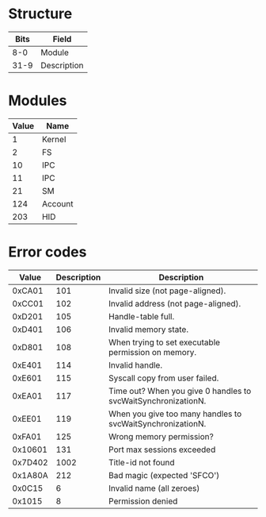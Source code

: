 # Structure

| Bits | Field       |
| ---- | ----------- |
| 8-0  | Module      |
| 31-9 | Description |

# Modules

| Value | Name    |
| ----- | ------- |
| 1     | Kernel  |
| 2     | FS      |
| 10    | IPC     |
| 11    | IPC     |
| 21    | SM      |
| 124   | Account |
| 203   | HID     |

# Error codes

| Value   | Description | Description                                                   |
| ------- | ----------- | ------------------------------------------------------------- |
| 0xCA01  | 101         | Invalid size (not page-aligned).                              |
| 0xCC01  | 102         | Invalid address (not page-aligned).                           |
| 0xD201  | 105         | Handle-table full.                                            |
| 0xD401  | 106         | Invalid memory state.                                         |
| 0xD801  | 108         | When trying to set executable permission on memory.           |
| 0xE401  | 114         | Invalid handle.                                               |
| 0xE601  | 115         | Syscall copy from user failed.                                |
| 0xEA01  | 117         | Time out? When you give 0 handles to svcWaitSynchronizationN. |
| 0xEE01  | 119         | When you give too many handles to svcWaitSynchronizationN.    |
| 0xFA01  | 125         | Wrong memory permission?                                      |
| 0x10601 | 131         | Port max sessions exceeded                                    |
| 0x7D402 | 1002        | Title-id not found                                            |
| 0x1A80A | 212         | Bad magic (expected 'SFCO')                                   |
| 0x0C15  | 6           | Invalid name (all zeroes)                                     |
| 0x1015  | 8           | Permission denied                                             |
